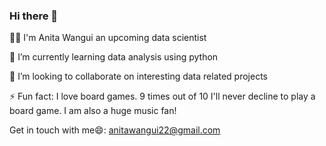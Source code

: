 ### Hi there 👋
👩‍🔧 I'm Anita Wangui an upcoming data scientist

🌱 I’m currently learning data analysis using python

👯 I’m looking to collaborate on interesting data related projects

⚡ Fun fact: I love board games. 9 times out of 10 I'll never decline to play a board game. I am also a huge music fan!

Get in touch with me😄: anitawangui22@gmail.com

<!--
**awangui/awangui** is a ✨ _special_ ✨ repository because its `README.md` (this file) appears on your GitHub profile.

Here are some ideas to get you started:

- 🔭 I’m currently working on ...
- 🌱 I’m currently learning ...
- 👯 I’m looking to collaborate on ...
- 🤔 I’m looking for help with ...
- 💬 Ask me about ...

-->
